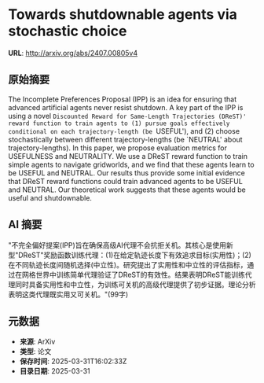 # Towards shutdownable agents via stochastic choice

**URL**: http://arxiv.org/abs/2407.00805v4

## 原始摘要

The Incomplete Preferences Proposal (IPP) is an idea for ensuring that
advanced artificial agents never resist shutdown. A key part of the IPP is
using a novel `Discounted Reward for Same-Length Trajectories (DReST)' reward
function to train agents to (1) pursue goals effectively conditional on each
trajectory-length (be `USEFUL'), and (2) choose stochastically between
different trajectory-lengths (be `NEUTRAL' about trajectory-lengths). In this
paper, we propose evaluation metrics for USEFULNESS and NEUTRALITY. We use a
DReST reward function to train simple agents to navigate gridworlds, and we
find that these agents learn to be USEFUL and NEUTRAL. Our results thus provide
some initial evidence that DReST reward functions could train advanced agents
to be USEFUL and NEUTRAL. Our theoretical work suggests that these agents would
be useful and shutdownable.


## AI 摘要

"不完全偏好提案(IPP)旨在确保高级AI代理不会抗拒关机。其核心是使用新型"DReST"奖励函数训练代理：(1)在给定轨迹长度下有效追求目标(实用性)；(2)在不同轨迹长度间随机选择(中立性)。研究提出了实用性和中立性的评估指标，通过在网格世界中训练简单代理验证了DReST的有效性。结果表明DReST能训练代理同时具备实用性和中立性，为训练可关机的高级代理提供了初步证据。理论分析表明这类代理既实用又可关机。"(99字)

## 元数据

- **来源**: ArXiv
- **类型**: 论文
- **保存时间**: 2025-03-31T16:02:33Z
- **目录日期**: 2025-03-31

